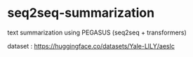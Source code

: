 # seq2seq-summarization
text summarization using PEGASUS (seq2seq + transformers)

dataset : https://huggingface.co/datasets/Yale-LILY/aeslc 
